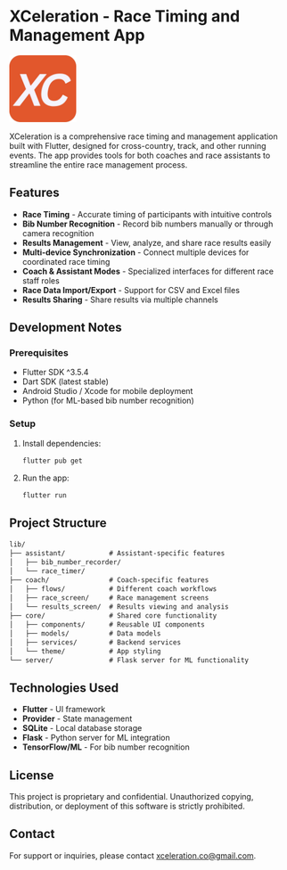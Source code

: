 # XCeleration - Race Timing and Management App

<img src="assets/icon/XCelerate_icon.png" alt="XCeleration Logo" width="120"/>

XCeleration is a comprehensive race timing and management application built with Flutter, designed for cross-country, track, and other running events. The app provides tools for both coaches and race assistants to streamline the entire race management process.

## Features

- **Race Timing** - Accurate timing of participants with intuitive controls
- **Bib Number Recognition** - Record bib numbers manually or through camera recognition
- **Results Management** - View, analyze, and share race results easily
- **Multi-device Synchronization** - Connect multiple devices for coordinated race timing
- **Coach & Assistant Modes** - Specialized interfaces for different race staff roles
- **Race Data Import/Export** - Support for CSV and Excel files
- **Results Sharing** - Share results via multiple channels

## Development Notes

### Prerequisites

- Flutter SDK ^3.5.4
- Dart SDK (latest stable)
- Android Studio / Xcode for mobile deployment
- Python (for ML-based bib number recognition)

### Setup

1. Install dependencies:
   ```bash
   flutter pub get
   ```

2. Run the app:
   ```bash
   flutter run
   ```

## Project Structure

```
lib/
├── assistant/           # Assistant-specific features
│   ├── bib_number_recorder/
│   └── race_timer/
├── coach/               # Coach-specific features
│   ├── flows/           # Different coach workflows
│   ├── race_screen/     # Race management screens
│   └── results_screen/  # Results viewing and analysis
├── core/                # Shared core functionality
│   ├── components/      # Reusable UI components
│   ├── models/          # Data models
│   ├── services/        # Backend services
│   └── theme/           # App styling
└── server/              # Flask server for ML functionality
```

## Technologies Used

- **Flutter** - UI framework
- **Provider** - State management
- **SQLite** - Local database storage
- **Flask** - Python server for ML integration
- **TensorFlow/ML** - For bib number recognition

## License

This project is proprietary and confidential. Unauthorized copying, distribution, or deployment of this software is strictly prohibited.

## Contact

For support or inquiries, please contact [xceleration.co@gmail.com](mailto:xceleration.co@gmail.com).
